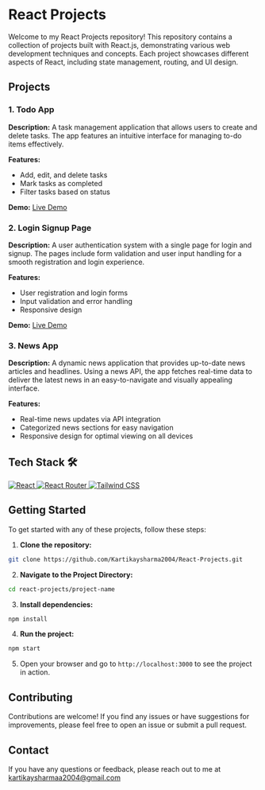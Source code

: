 # React Projects

Welcome to my React Projects repository! This repository contains a collection of projects built with React.js, demonstrating various web development techniques and concepts. Each project showcases different aspects of React, including state management, routing, and UI design.

## Projects

### 1. Todo App
**Description:** A task management application that allows users to create and delete tasks. The app features an intuitive interface for managing to-do items effectively.

**Features:**
- Add, edit, and delete tasks
- Mark tasks as completed
- Filter tasks based on status

**Demo:** [Live Demo](https://todotaskzone.netlify.app/)

### 2. Login Signup Page
**Description:** A user authentication system with a single page for login and signup. The pages include form validation and user input handling for a smooth registration and login experience.

**Features:**
- User registration and login forms
- Input validation and error handling
- Responsive design

**Demo:** [Live Demo](https://loginsignuphub.netlify.app/)

### 3. News App
**Description:** A dynamic news application that provides up-to-date news articles and headlines. Using a news API, the app fetches real-time data to deliver the latest news in an easy-to-navigate and visually appealing interface.

**Features:**
- Real-time news updates via API integration
- Categorized news sections for easy navigation
- Responsive design for optimal viewing on all devices

## Tech Stack 🛠️
<a href="https://react.dev/" target="_blank" rel="noreferrer">
    <img src="https://img.shields.io/badge/react-black.svg?style=for-the-badge&logo=react&logoColor=%2361DAFB&color=black" alt="React" />
  </a>
   <a href="#" target="_blank" rel="noreferrer">
    <img src="https://img.shields.io/badge/react_router-black.svg?style=for-the-badge&logo=react-router&logoColor=white&color=red" alt="React Router" />
  </a>
 <a href="https://tailwindcss.com/" target="_blank" rel="noreferrer">
    <img src="https://img.shields.io/badge/tailwindcss-%2338B2AC.svg?style=for-the-badge&logo=tailwind-css&logoColor=white" alt="Tailwind CSS" />
  </a>

## Getting Started

To get started with any of these projects, follow these steps:

1. **Clone the repository:**
 
```bash
git clone https://github.com/Kartikaysharma2004/React-Projects.git
```

2. **Navigate to the Project Directory:**
   
```bash
cd react-projects/project-name
```

3. **Install dependencies:**

```bash
npm install
```

4. **Run the project:**
```bash
npm start
```

5. Open your browser and go to `http://localhost:3000` to see the project in action.

## Contributing
Contributions are welcome! If you find any issues or have suggestions for improvements, please feel free to open an issue or submit a pull request.

## Contact
If you have any questions or feedback, please reach out to me at kartikaysharmaa2004@gmail.com
